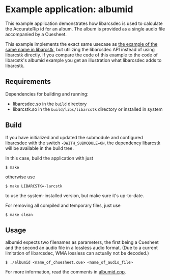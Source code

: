 # Example application: albumid

This example application demonstrates how libarcsdec is used to calculate the
AccurateRip id for an album. The album is provided as a single audio file
accompanied by a Cuesheet.

This example implements the exact same usecase as
[the example of the same name in libarcstk](
https://github.com/crf8472/libarcstk/tree/main/examples/albumid/),
but utilizing the libarcsdec API instead of using libarcstk directly. If you
compare the code of this example to the code of libarcstk's albumid example you
get an illustration what libarcsdec adds to libarcstk.


## Requirements

Dependencies for building and running:

- libarcsdec.so in the ``build`` directory
- libarcstk.so in the ``build/libs/libarcstk`` directory or installed in system


## Build

If you have initialized and updated the submodule and configured libarcsdec
with the switch ``-DWITH_SUBMODULE=ON``, the dependency libarcstk will be
available in the build tree.

In this case, build the application with just

	$ make

otherwise use

	$ make LIBARCSTK=-larcstk

to use the system-installed version, but make sure it's up-to-date.

For removing all compiled and temporary files, just use

	$ make clean


## Usage

albumid expects two filenames as parameters, the first being a Cuesheet and
the second an audio file in a lossless audio format. (Due to a current
limitation of libarcsdec, WMA lossless can actually not be decoded.)

	$ ./albumid <name_of_chuesheet.cue> <name_of_audio_file>

For more information, read the comments in [albumid.cpp](./albumid.cpp).

